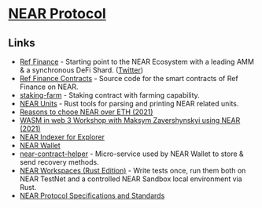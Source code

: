 # [NEAR Protocol](https://near.org/)

## Links

- [Ref Finance](https://app.ref.finance/) - Starting point to the NEAR Ecosystem with a leading AMM & a synchronous DeFi Shard. ([Twitter](https://twitter.com/finance_ref))
- [Ref Finance Contracts](https://github.com/ref-finance/ref-contracts) - Source code for the smart contracts of Ref Finance on NEAR.
- [staking-farm](https://github.com/referencedev/staking-farm) - Staking contract with farming capability.
- [NEAR Units](https://github.com/near/units-rs) - Rust tools for parsing and printing NEAR related units.
- [Reasons to chooe NEAR over ETH (2021)](https://www.reddit.com/r/nearprotocol/comments/q2yi6z/looking_for_5_solid_reasons_to_make_a_permanent/)
- [WASM in web 3 Workshop with Maksym Zavershynskyi using NEAR (2021)](https://www.youtube.com/watch?v=bF8PCJ3nU-Y)
- [NEAR Indexer for Explorer](https://github.com/near/near-indexer-for-explorer)
- [NEAR Wallet](https://wallet.near.org/)
- [near-contract-helper](https://github.com/near/near-contract-helper) - Micro-service used by NEAR Wallet to store & send recovery methods.
- [NEAR Workspaces (Rust Edition)](https://github.com/near/workspaces-rs) - Write tests once, run them both on NEAR TestNet and a controlled NEAR Sandbox local environment via Rust.
- [NEAR Protocol Specifications and Standards](https://github.com/near/NEPs)
